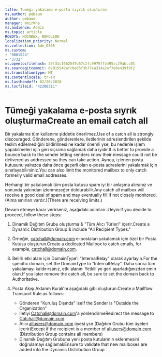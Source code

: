 ```yaml
---
title: Tümeği yakalama e-posta sıyrık oluşturma
ms.author: pebaum
author: pebaum
manager: mnirkhe
ms.audience: Admin
ms.topic: article
ROBOTS: NOINDEX, NOFOLLOW
localization_priority: Normal
ms.collection: Adm_O365
ms.custom:
- "9001524"
- "3732"
ms.openlocfilehash: 35f31c1662547d57c2fc9978ffb495ac29abcc01
ms.sourcegitcommit: 67015549afcbe05f3b77ea314e2ef7e0e439f9f2
ms.translationtype: MT
ms.contentlocale: tr-TR
ms.lasthandoff: 02/26/2020
ms.locfileid: "42286311"
---
```

# <a name="create-an-email-catch-all"></a><span data-ttu-id="a838b-102">Tümeği yakalama e-posta sıyrık oluşturma</span><span class="sxs-lookup"><span data-stu-id="a838b-102">Create an email catch all</span></span>

<span data-ttu-id="a838b-103">Bir yakalama tüm kullanımı şiddetle önerilmez.</span><span class="sxs-lookup"><span data-stu-id="a838b-103">Use of a catch all is strongly discouraged.</span></span> <span data-ttu-id="a838b-104">Gönderene, gönderenlere, iletilerinin adreslendirilen şekilde teslim edilemediğini bildirilmesi ne kadar önemli yse, bu nedenle işlem yapabilmeleri için geri sıçrama sağlamak daha iyidir.</span><span class="sxs-lookup"><span data-stu-id="a838b-104">It is better to provide a bounce back to the sender letting senders know their message could not be delivered as addressed so they can take action.</span></span> <span data-ttu-id="a838b-105">Ayrıca, izlenen posta kutusunu yalnızca daha önce geçerli olan e-posta adreslerini yakalamak için sınırlayabilirsiniz.</span><span class="sxs-lookup"><span data-stu-id="a838b-105">You can also limit the monitored mailbox to only catch formerly valid email addresses.</span></span> 

<span data-ttu-id="a838b-106">Herhangi bir yakalamak tüm posta kutusu spam iyi bir anlaşma alırsınız ve sonunda yakından izlenmezeğer doldurabilir.</span><span class="sxs-lookup"><span data-stu-id="a838b-106">Any catch all mailbox will receive a good deal of spam and may eventually fill if not closely monitored.</span></span> <span data-ttu-id="a838b-107">(Alma sınırları vardır.)</span><span class="sxs-lookup"><span data-stu-id="a838b-107">(There are receiving limits.)</span></span> 

<span data-ttu-id="a838b-108">Devam etmeye karar verirseniz, aşağıdaki adımları izleyin:</span><span class="sxs-lookup"><span data-stu-id="a838b-108">If you decide to proceed, follow these steps:</span></span>

1. <span data-ttu-id="a838b-109">Dinamik Dağıtım Grubu oluşturma & "Tüm Alıcı Türleri" içerir.</span><span class="sxs-lookup"><span data-stu-id="a838b-109">Create a Dynamic Distribution Group & include "All Recipient Types."</span></span>

2. <span data-ttu-id="a838b-110">Örneğin, catchall@domain.com e-postaları yakalamak için özel bir Posta Kutusu oluşturun.</span><span class="sxs-lookup"><span data-stu-id="a838b-110">Create a dedicated Mailbox to catch emails, for example, catchall@domain.com.</span></span>

3. <span data-ttu-id="a838b-111">Belirli etki alanı için DomainType'ı "InternalRelay" olarak ayarlayın.</span><span class="sxs-lookup"><span data-stu-id="a838b-111">For the specific domain, set the DomainType to “InternalRelay”.</span></span> <span data-ttu-id="a838b-112">Daha sonra tüm yakalamayı kaldırırsanız, etki alanını Yetkili'ye geri ayarladığınızdan emin olun.</span><span class="sxs-lookup"><span data-stu-id="a838b-112">If you later remove the catch all, be sure to set the domain back to Authoritative.</span></span>

4. <span data-ttu-id="a838b-113">Posta Akışı Aktarım Kuralı'nı aşağıdaki gibi oluşturun:</span><span class="sxs-lookup"><span data-stu-id="a838b-113">Create a Mailflow Transport Rule as follows:</span></span>

    - <span data-ttu-id="a838b-114">Gönderen "Kuruluş Dışında" ise</span><span class="sxs-lookup"><span data-stu-id="a838b-114">If the Sender is "Outside the Organization"</span></span>
    - <span data-ttu-id="a838b-115">İletiyi Catchall@domain.com'a yönlendirme</span><span class="sxs-lookup"><span data-stu-id="a838b-115">Redirect the message to Catchall@domain.com</span></span>
    - <span data-ttu-id="a838b-116">Alıcı allusers@domain.com üyesi yse (Dağıtım Grubu tüm üyeleri içerir)</span><span class="sxs-lookup"><span data-stu-id="a838b-116">Except if the recipient is a member of allusers@domain.com (Distribution Group contains all members)</span></span>
    - <span data-ttu-id="a838b-117">Dinamik Dağıtım Grubuna yeni posta kutularının eklenmesini doğrulamayı sağlamak</span><span class="sxs-lookup"><span data-stu-id="a838b-117">Ensure to validate that new mailboxes are added into the Dynamic Distribution Group</span></span>
